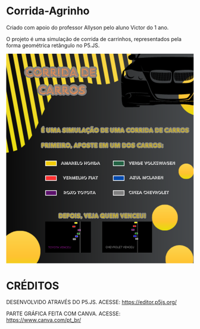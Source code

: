 # Corrida-Agrinho
Criado com apoio do professor Allyson pelo aluno Victor do 1 ano.

O projeto é uma simulação de corrida de carrinhos, representados pela forma geométrica retângulo no P5.JS.

![como](como.png)

# CRÉDITOS

DESENVOLVIDO ATRAVÉS DO P5.JS. ACESSE: https://editor.p5js.org/

PARTE GRÁFICA FEITA COM CANVA. ACESSE: https://www.canva.com/pt_br/


